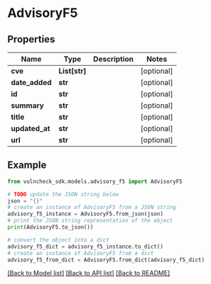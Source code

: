 # AdvisoryF5


## Properties

Name | Type | Description | Notes
------------ | ------------- | ------------- | -------------
**cve** | **List[str]** |  | [optional] 
**date_added** | **str** |  | [optional] 
**id** | **str** |  | [optional] 
**summary** | **str** |  | [optional] 
**title** | **str** |  | [optional] 
**updated_at** | **str** |  | [optional] 
**url** | **str** |  | [optional] 

## Example

```python
from vulncheck_sdk.models.advisory_f5 import AdvisoryF5

# TODO update the JSON string below
json = "{}"
# create an instance of AdvisoryF5 from a JSON string
advisory_f5_instance = AdvisoryF5.from_json(json)
# print the JSON string representation of the object
print(AdvisoryF5.to_json())

# convert the object into a dict
advisory_f5_dict = advisory_f5_instance.to_dict()
# create an instance of AdvisoryF5 from a dict
advisory_f5_from_dict = AdvisoryF5.from_dict(advisory_f5_dict)
```
[[Back to Model list]](../README.md#documentation-for-models) [[Back to API list]](../README.md#documentation-for-api-endpoints) [[Back to README]](../README.md)


